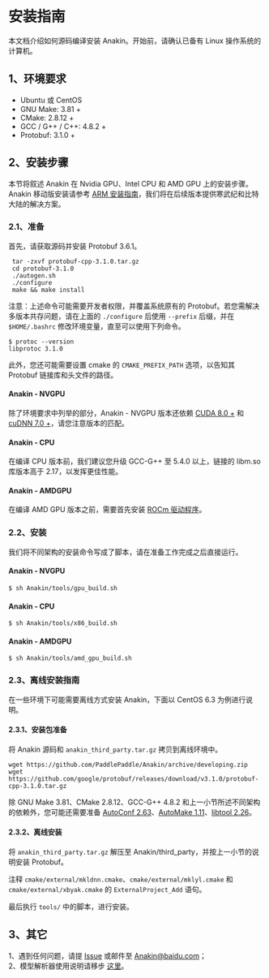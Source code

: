 # 安装指南 #

本文档介绍如何源码编译安装 Anakin。开始前，请确认已备有 Linux 操作系统的计算机。

## 1、环境要求 ##

*  Ubuntu 或 CentOS
*  GNU Make: 3.81 +
*  CMake: 2.8.12 +
*  GCC / G++ / C++: 4.8.2 +
*  Protobuf: 3.1.0 +

## 2、安装步骤 ##

本节将叙述 Anakin 在 Nvidia GPU、Intel CPU 和 AMD GPU 上的安装步骤。Anakin 移动版安装请参考 [ARM 安装指南](run_on_arm_ch.md)，我们将在后续版本提供寒武纪和比特大陆的解决方案。

### 2.1、准备 ###

首先，请获取源码并安装 Protobuf 3.6.1。

     tar -zxvf protobuf-cpp-3.1.0.tar.gz
     cd protobuf-3.1.0
     ./autogen.sh
     ./configure
     make && make install

注意：上述命令可能需要开发者权限，并覆盖系统原有的 Protobuf。若您需解决多版本共存问题，请在上面的 `./configure` 后使用 `--prefix` 后缀，并在 `$HOME/.bashrc` 修改环境变量，直至可以使用下列命令。

    $ protoc --version
    libprotoc 3.1.0

此外，您还可能需要设置 cmake 的 `CMAKE_PREFIX_PATH` 选项，以告知其 Protobuf 链接库和头文件的路径。

#### Anakin - NVGPU ###

除了环境要求中列举的部分，Anakin - NVGPU 版本还依赖 [CUDA 8.0 +](https://developer.nvidia.com/cuda-zone) 和 [cuDNN 7.0 +](https://developer.nvidia.com/cudnn)，请您注意版本的匹配。


#### Anakin - CPU ###

在编译 CPU 版本前，我们建议您升级 GCC-G++ 至 5.4.0 以上，链接的 libm.so 库版本高于 2.17，以发挥更佳性能。

#### Anakin - AMDGPU ###

在编译 AMD GPU 版本之前，需要首先安装 [ROCm 驱动程序](https://github.com/RadeonOpenCompute/ROCm/blob/master/README.md)。

### 2.2、安装 ###

我们将不同架构的安装命令写成了脚本，请在准备工作完成之后直接运行。

#### Anakin - NVGPU ###

    $ sh Anakin/tools/gpu_build.sh

#### Anakin - CPU ###

    $ sh Anakin/tools/x86_build.sh

#### Anakin - AMDGPU ###

    $ sh Anakin/tools/amd_gpu_build.sh

### 2.3、离线安装指南 ###

在一些环境下可能需要离线方式安装 Anakin，下面以 CentOS 6.3 为例进行说明。

#### 2.3.1、安装包准备 ###

将 Anakin 源码和 `anakin_third_party.tar.gz` 拷贝到离线环境中。

    wget https://github.com/PaddlePaddle/Anakin/archive/developing.zip
    wget https://github.com/google/protobuf/releases/download/v3.1.0/protobuf-cpp-3.1.0.tar.gz

除 GNU Make 3.81、CMake 2.8.12、GCC-G++ 4.8.2 和上一小节所述不同架构的依赖外，您可能还需要准备 [AutoConf 2.63](https://centos.pkgs.org/6/centos-i386/autoconf-2.63-5.1.el6.noarch.rpm.html)、[AutoMake 1.11](https://centos.pkgs.org/6/centos-i386/automake-1.11.1-4.el6.noarch.rpm.html)、[libtool 2.26](https://centos.pkgs.org/6/centos-x86_64/libtool-2.2.6-15.5.el6.x86_64.rpm.html)。

#### 2.3.2、离线安装 ###

将 `anakin_third_party.tar.gz` 解压至 Anakin/third_party，并按上一小节的说明安装 Protobuf。

注释 `cmake/external/mkldnn.cmake`、`cmake/external/mklyl.cmake` 和 `cmake/external/xbyak.cmake` 的 `ExternalProject_Add` 语句。

最后执行 `tools/` 中的脚本，进行安装。

## 3、其它 ##

1、遇到任何问题，请提 [Issue](https://github.com/PaddlePaddle/Anakin/issues) 或邮件至 Anakin@baidu.com；  
2、模型解析器使用说明请移步 [这里](Converter_ch.md)。

